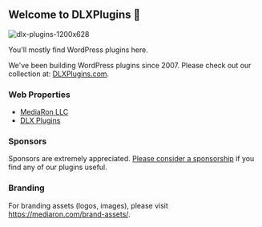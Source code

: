## Welcome to DLXPlugins 👋


![dlx-plugins-1200x628](https://user-images.githubusercontent.com/636521/171418321-5b208b3a-8986-4e19-8b88-2c5b9517aba4.png)

You'll mostly find WordPress plugins here.

We've been building WordPress plugins since 2007. Please check out our collection at: <a href="https://dlxplugins.com">DLXPlugins.com</a>.

### Web Properties

* <a href="https://mediaron.com">MediaRon LLC</a>
* <a href="https://dlxplugins.com">DLX Plugins</a>

### Sponsors

Sponsors are extremely appreciated. <a href="https://github.com/sponsors/DLXPlugins">Please consider a sponsorship</a> if you find any of our plugins useful.

### Branding

For branding assets (logos, images), please visit https://mediaron.com/brand-assets/.
